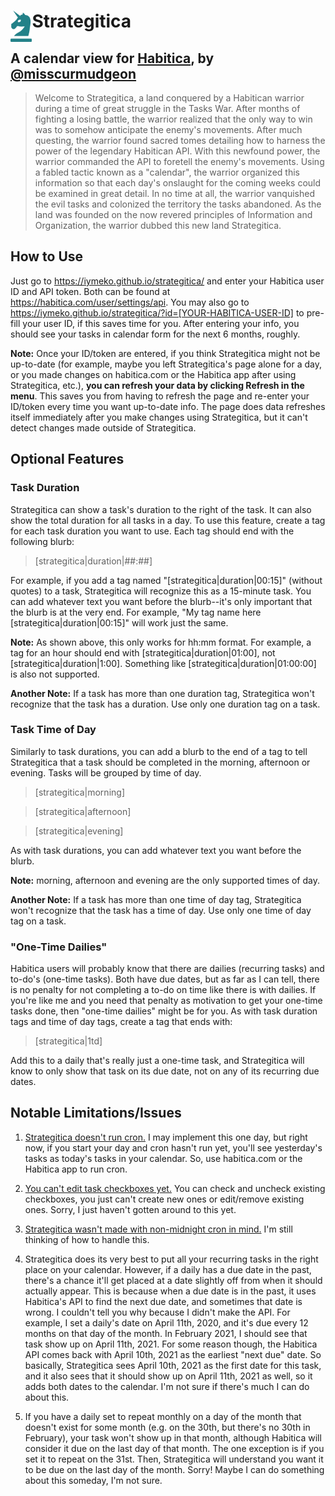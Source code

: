 # <img align="left" height="50" src="https://raw.githubusercontent.com/iymeko/strategitica/main/dist/img/logo.png"> Strategitica

## A calendar view for [Habitica](https://habitica.com/), by [@misscurmudgeon](https://habitica.com/profile/88aa06bb-ec69-43d8-b58a-e6df4aa608ac)

> Welcome to Strategitica, a land conquered by a Habitican warrior during a time of great struggle in the Tasks War. After months of fighting a losing battle, the warrior realized that the only way to win was to somehow anticipate the enemy's movements. After much questing, the warrior found sacred tomes detailing how to harness the power of the legendary Habitican API. With this newfound power, the warrior commanded the API to foretell the enemy's movements. Using a fabled tactic known as a "calendar", the warrior organized this information so that each day's onslaught for the coming weeks could be examined in great detail. In no time at all, the warrior vanquished the evil tasks and colonized the territory the tasks abandoned. As the land was founded on the now revered principles of Information and Organization, the warrior dubbed this new land Strategitica.

## How to Use

Just go to https://iymeko.github.io/strategitica/ and enter your Habitica user ID and API token. Both can be found at https://habitica.com/user/settings/api. You may also go to https://iymeko.github.io/strategitica/?id=[YOUR-HABITICA-USER-ID] to pre-fill your user ID, if this saves time for you. After entering your info, you should see your tasks in calendar form for the next 6 months, roughly.

**Note:** Once your ID/token are entered, if you think Strategitica might not be up-to-date (for example, maybe you left Strategitica's page alone for a day, or you made changes on habitica.com or the Habitica app after using Strategitica, etc.), **you can refresh your data by clicking Refresh in the menu**. This saves you from having to refresh the page and re-enter your ID/token every time you want up-to-date info. The page does data refreshes itself immediately after you make changes using Strategitica, but it can't detect changes made outside of Strategitica.

## Optional Features

### Task Duration

Strategitica can show a task's duration to the right of the task. It can also show the total duration for all tasks in a day. To use this feature, create a tag for each task duration you want to use. Each tag should end with the following blurb:

> [strategitica|duration|##:##]

For example, if you add a tag named "[strategitica|duration|00:15]" (without quotes) to a task, Strategitica will recognize this as a 15-minute task. You can add whatever text you want before the blurb--it's only important that the blurb is at the very end. For example, "My tag name here [strategitica|duration|00:15]" will work just the same.

**Note:** As shown above, this only works for hh:mm format. For example, a tag for an hour should end with [strategitica|duration|01:00], not [strategitica|duration|1:00]. Something like [strategitica|duration|01:00:00] is also not supported.

**Another Note:** If a task has more than one duration tag, Strategitica won't recognize that the task has a duration. Use only one duration tag on a task.

### Task Time of Day

Similarly to task durations, you can add a blurb to the end of a tag to tell Strategitica that a task should be completed in the morning, afternoon or evening. Tasks will be grouped by time of day.

> [strategitica|morning]

> [strategitica|afternoon]

> [strategitica|evening]

As with task durations, you can add whatever text you want before the blurb.

**Note:** morning, afternoon and evening are the only supported times of day.

**Another Note:** If a task has more than one time of day tag, Strategitica won't recognize that the task has a time of day. Use only one time of day tag on a task.

### "One-Time Dailies" ###

Habitica users will probably know that there are dailies (recurring tasks) and to-do's (one-time tasks). Both have due dates, but as far as I can tell, there is no penalty for not completing a to-do on time like there is with dailies. If you're like me and you need that penalty as motivation to get your one-time tasks done, then "one-time dailies" might be for you. As with task duration tags and time of day tags, create a tag that ends with:

> [strategitica|1td]

Add this to a daily that's really just a one-time task, and Strategitica will know to only show that task on its due date, not on any of its recurring due dates.

## Notable Limitations/Issues

1. [Strategitica doesn't run cron.](https://github.com/iymeko/strategitica/issues/12) I may implement this one day, but right now, if you start your day and cron hasn't run yet, you'll see yesterday's tasks as today's tasks in your calendar. So, use habitica.com or the Habitica app to run cron.

2. [You can't edit task checkboxes yet.](https://github.com/iymeko/strategitica/issues/8) You can check and uncheck existing checkboxes, you just can't create new ones or edit/remove existing ones. Sorry, I just haven't gotten around to this yet.

3. [Strategitica wasn't made with non-midnight cron in mind.](https://github.com/iymeko/strategitica/issues/28) I'm still thinking of how to handle this.

4. Strategitica does its very best to put all your recurring tasks in the right place on your calendar. However, if a daily has a due date in the past, there's a chance it'll get placed at a date slightly off from when it should actually appear. This is because when a due date is in the past, it uses Habitica's API to find the next due date, and sometimes that date is wrong. I couldn't tell you why because I didn't make the API. For example, I set a daily's date on April 11th, 2020, and it's due every 12 months on that day of the month. In February 2021, I should see that task show up on April 11th, 2021. For some reason though, the Habitica API comes back with April 10th, 2021 as the earliest "next due" date. So basically, Strategitica sees April 10th, 2021 as the first date for this task, and it also sees that it should show up on April 11th, 2021 as well, so it adds both dates to the calendar. I'm not sure if there's much I can do about this.

5. If you have a daily set to repeat monthly on a day of the month that doesn't exist for some month (e.g. on the 30th, but there's no 30th in February), your task won't show up in that month, although Habitica will consider it due on the last day of that month. The one exception is if you set it to repeat on the 31st. Then, Strategitica will understand you want it to be due on the last day of the month. Sorry! Maybe I can do something about this someday, I'm not sure.
